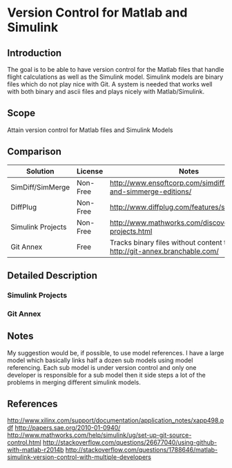 # Version Control for Matlab and Simulink

## Introduction
The goal is to be able to have version control for the Matlab files that handle flight calculations as well as the Simulink model. Simulink models are binary files which do not play nice with Git. A system is needed that works well with both binary and ascii files and plays nicely with Matlab/Simulink.

## Scope
Attain version control for Matlab files and Simulink Models

## Comparison

| Solution  | License   | Notes                                     |
| ---       | ---       | ---                                       |
| SimDiff/SimMerge   | Non-Free  | http://www.ensoftcorp.com/simdiff/all-simdiff-and-simmerge-editions/  |
| DiffPlug  | Non-Free  | http://www.diffplug.com/features/simulink | 
| Simulink Projects | Non-Free | http://www.mathworks.com/discovery/simulink-projects.html| 
| Git Annex         | Free      | Tracks binary files without content tracking http://git-annex.branchable.com/ |

## Detailed Description

### Simulink Projects

### Git Annex


## Notes

My suggestion would be, if possible, to use model references. I have a large model which basically links half a dozen sub models using model referencing. Each sub model is under version control and only one developer is responsible for a sub model then it side steps a lot of the problems in merging different simulink models.

## References

http://www.xilinx.com/support/documentation/application_notes/xapp498.pdf
http://papers.sae.org/2010-01-0940/
http://www.mathworks.com/help/simulink/ug/set-up-git-source-control.html
http://stackoverflow.com/questions/26677040/using-github-with-matlab-r2014b
http://stackoverflow.com/questions/1788646/matlab-simulink-version-control-with-multiple-developers

